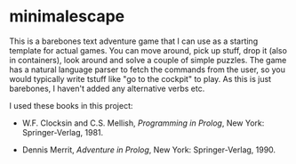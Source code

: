 # minimalescape
This is a barebones text adventure game that I can use as a starting template for actual games. You can move around, pick up stuff, drop it (also in containers), look around and solve a couple of simple puzzles. The game has a natural language parser to fetch the commands from the user, so you would typically write tstuff like "go to the cockpit" to play. As this is just barebones, I haven't added any alternative verbs etc.

I used these books in this project:

* W.F. Clocksin and C.S. Mellish, _Programming in Prolog_, New York: Springer-Verlag, 1981.

* Dennis Merrit, _Adventure in Prolog_, New York: Springer-Verlag, 1990.
